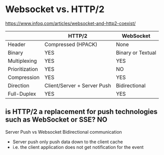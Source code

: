 # Websocket vs. HTTP/2

https://www.infoq.com/articles/websocket-and-http2-coexist/

|                | HTTP/2                      | WebSocket         |
| -------------- | --------------------------- | ----------------- |
| Header         | Compressed (HPACK)          | None              |
| Binary         | YES                         | Binary or Textual |
| Multiplexing   | YES                         | YES               |
| Prioritization | YES                         | NO                |
| Compression    | YES                         | YES               |
| Direction      | Client/Server + Server Push | Bidirectional     |
| Full-Duplex    | YES                         | YES               |

## is HTTP/2 a replacement for push technologies such as WebSocket or SSE? NO

Server Push vs Websocket Bidirectional communication
* Server push only push data down to the client cache
* i.e. the client application does not get notification for the event
